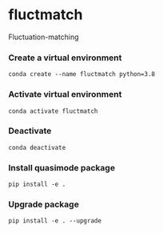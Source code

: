 # fluctmatch
Fluctuation-matching

### Create a virtual environment
`conda create --name fluctmatch python=3.8`
### Activate virtual environment
`conda activate fluctmatch`
### Deactivate
`conda deactivate`
### Install quasimode package
`pip install -e .`
### Upgrade package
`pip install -e . --upgrade`
